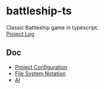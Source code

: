 # battleship-ts

Classic Battleship game in typescript.  
[Project Log](docs/index.md)

## Doc

- [Project Configuration](docs/note/project_configuration.md)
- [File System Notation](docs/note/note_folders.md)
- [AI](docs/ai/index.md)
